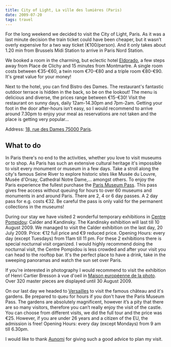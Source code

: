```yaml
---
title: City of Light, La ville des lumières (Paris)
date: 2009-07-20
tags: travel
---
```


For the long weekend we decided to visit the City of Light, Paris. As it was a last minute decision the train ticket could have been cheaper, but it wasn’t overly expensive for a two way ticket (€100/person). And it only takes about 1.20 min from Brussels Midi Station to arrive in Paris Nord Station.

We booked a room in the charming, but eclectic hotel [Eldorado](http://www.eldoradohotel.fr/ "Hotel Eldorado, Paris"), a few steps away from Place de Clichy and 15 minutes from Montmartre. A single room costs between €35-€60, a twin room €70-€80 and a triple room €80-€90. It's great value for your money!

Next to the hotel, you can find Bistro des Dames. The restaurant's fantastic outdoor terrace is hidden in the back, so be on the lookout! The menu is delicious and diverse, the prices range between €15-€30! Visit the restaurant on sunny days, daily 12am-14.30pm and 7pm-2am. Getting your foot in the door after-hours isn’t easy, so I would recommend to arrive around 7.30pm to enjoy your meal as reservations are not taken and the place is getting very popular...

Address: [18, rue des Dames 75000 Paris](http://maps.google.fr/maps?f=q&source=s_q&hl=fr&geocode=&q=18,+rue+des+Dames+75000+Paris&sll=46.75984,1.738281&sspn=8.44504,19.753418&ie=UTF8&hq=&hnear=18+Rue+des+Dames,+75017+Paris,+Ile-de-France&ll=48.885164,2.325089&spn=0.007916,0.01929&z=16&iwloc=A "Hotel Eldorado on Google Maps").

## What to do

In Paris there's no end to the activities, whether you love to visit museums or to shop. As Paris has such an extensive cultural heritage it's impossible to visit every monument or museum in a few days. Take a stroll along the city's famous Seine River to explore historic sites like Musée du Louvre, Musée d'Orsay, Cathedral Notre Dame,... amongst others. To enjoy the Paris experience the fullest purchase the [Paris Museum Pass](http://www.parismuseumpass.com/en/ "Paris Museum Pass official website"). This pass gives free access without queuing for hours to over 60 museums and monuments in and around Paris. There are 2, 4 or 6 day passes. A 2 day pass for e.g. costs €32. Be careful the pass is only valid for the permanent collections in the museums!

During our stay we have visited 2 wonderful temporary exhibitions in [Centre Pompidou](http://www.centrepompidou.fr/ "Centre Pompidou official website"): Calder and Kandinsky. The Kandinsky exhibition will last till 10 August 2009. We managed to visit the Calder exhibition on the last day, 20 July 2009. Price: €12 full price and €9 reduced price. Opening Hours: every day (except Tuesdays) from 11am till 11 pm. For these 2 exhibitions there is special nocturnal visit organized. I would highly recommend doing the nocturnal visit, the Centre Pompidou is less crowded and after your visit you can head to the rooftop bar. It's the perfect place to have a drink, take in the sweeping panoramas and watch the sun set over Paris.

If you're interested in photography I would recommend to visit the exhibition of Henri Cartier Bresson à vue d'oeil in [Maison européenne de la photo](http://www.mep-fr.org/ "Maison européenne de la photo official website"). Over 320 master pieces are displayed until 30 August 2009.

On our last day we headed to [Versailles](http://www.chateauversailles.fr/ "Chateau Versailles official website") to visit the famous château and it's gardens. Be prepared to queu for hours if you don't have the Paris Museum Pass. The gardens are absolutely magnificent, however it’s a pity that there are so many visitors, therefore you can’t really enjoy the visit of the castle. You can choose from different visits, we did the full tour and the price was €25. However, if you are under 26 years and a citizen of the EU, the admission is free! Opening Hours: every day (except Mondays) from 9 am till 6.30pm.

I would like to thank [Aunomi](http://aunomi.canalblog.com/ "Aunomi's travel blog (in French)") for giving such a good advice to plan my visit.
